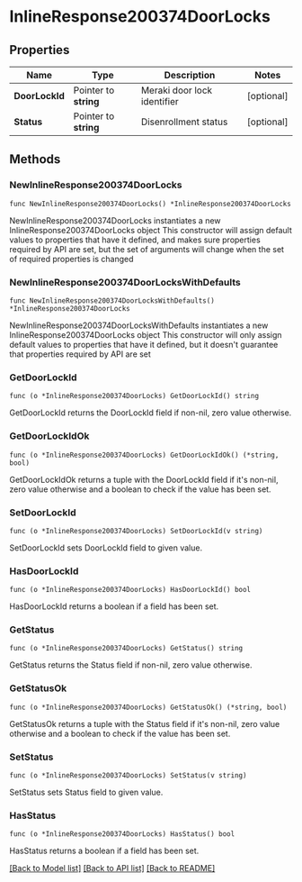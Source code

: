 # InlineResponse200374DoorLocks

## Properties

Name | Type | Description | Notes
------------ | ------------- | ------------- | -------------
**DoorLockId** | Pointer to **string** | Meraki door lock identifier | [optional] 
**Status** | Pointer to **string** | Disenrollment status | [optional] 

## Methods

### NewInlineResponse200374DoorLocks

`func NewInlineResponse200374DoorLocks() *InlineResponse200374DoorLocks`

NewInlineResponse200374DoorLocks instantiates a new InlineResponse200374DoorLocks object
This constructor will assign default values to properties that have it defined,
and makes sure properties required by API are set, but the set of arguments
will change when the set of required properties is changed

### NewInlineResponse200374DoorLocksWithDefaults

`func NewInlineResponse200374DoorLocksWithDefaults() *InlineResponse200374DoorLocks`

NewInlineResponse200374DoorLocksWithDefaults instantiates a new InlineResponse200374DoorLocks object
This constructor will only assign default values to properties that have it defined,
but it doesn't guarantee that properties required by API are set

### GetDoorLockId

`func (o *InlineResponse200374DoorLocks) GetDoorLockId() string`

GetDoorLockId returns the DoorLockId field if non-nil, zero value otherwise.

### GetDoorLockIdOk

`func (o *InlineResponse200374DoorLocks) GetDoorLockIdOk() (*string, bool)`

GetDoorLockIdOk returns a tuple with the DoorLockId field if it's non-nil, zero value otherwise
and a boolean to check if the value has been set.

### SetDoorLockId

`func (o *InlineResponse200374DoorLocks) SetDoorLockId(v string)`

SetDoorLockId sets DoorLockId field to given value.

### HasDoorLockId

`func (o *InlineResponse200374DoorLocks) HasDoorLockId() bool`

HasDoorLockId returns a boolean if a field has been set.

### GetStatus

`func (o *InlineResponse200374DoorLocks) GetStatus() string`

GetStatus returns the Status field if non-nil, zero value otherwise.

### GetStatusOk

`func (o *InlineResponse200374DoorLocks) GetStatusOk() (*string, bool)`

GetStatusOk returns a tuple with the Status field if it's non-nil, zero value otherwise
and a boolean to check if the value has been set.

### SetStatus

`func (o *InlineResponse200374DoorLocks) SetStatus(v string)`

SetStatus sets Status field to given value.

### HasStatus

`func (o *InlineResponse200374DoorLocks) HasStatus() bool`

HasStatus returns a boolean if a field has been set.


[[Back to Model list]](../README.md#documentation-for-models) [[Back to API list]](../README.md#documentation-for-api-endpoints) [[Back to README]](../README.md)


